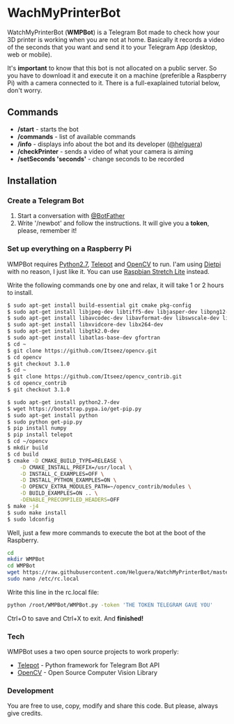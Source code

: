 # WachMyPrinterBot

WatchMyPrinterBot (**WMPBot**) is a Telegram Bot made to check how your 3D printer is working when you are not at home. Basically it records a video of the seconds that you want and send it to your Telegram App (desktop, web or mobile).

It's  **important** to know that this bot is not allocated on a public server. So you have to download it and execute it on a machine (preferible a Raspberry Pi) with a camera connected to it. There is a full-exaplained tutorial below, don't worry.

## Commands

  - **/start** - starts the bot
  - **/commands** - list of available commands
  - **/info** - displays info about the bot and its developer ([@helguera](https://github.com/helguera))
  - **/checkPrinter** - sends a video of what your camera is aiming
  - **/setSeconds 'seconds'** - change seconds to be recorded





## Installation
### Create a Telegram Bot
1. Start a conversation with [@BotFather](https://telegram.me/BotFather)
2. Write '/newbot' and follow the instructions. It will give you a **token**, please, remember it!


### Set up everything on a Raspberry Pi

WMPBot requires [Python2.7](https://www.python.org/), [Telepot](https://github.com/nickoala/telepot) and [OpenCV](https://opencv.org/) to run.
I'am using [Dietpi](https://dietpi.com/) with no reason, I just like it. You can use [Raspbian Stretch Lite](https://www.raspberrypi.org/downloads/raspbian/) instead.

Write the following commands one by one and relax, it will take 1 or 2 hours to install.

```sh
$ sudo apt-get install build-essential git cmake pkg-config
$ sudo apt-get install libjpeg-dev libtiff5-dev libjasper-dev libpng12-dev
$ sudo apt-get install libavcodec-dev libavformat-dev libswscale-dev libv4l-dev
$ sudo apt-get install libxvidcore-dev libx264-dev
$ sudo apt-get install libgtk2.0-dev
$ sudo apt-get install libatlas-base-dev gfortran
$ cd ~
$ git clone https://github.com/Itseez/opencv.git
$ cd opencv
$ git checkout 3.1.0
$ cd ~
$ git clone https://github.com/Itseez/opencv_contrib.git
$ cd opencv_contrib
$ git checkout 3.1.0
```

```sh
$ sudo apt-get install python2.7-dev
$ wget https://bootstrap.pypa.io/get-pip.py
$ sudo apt-get install python
$ sudo python get-pip.py
$ pip install numpy
$ pip install telepot
$ cd ~/opencv
$ mkdir build
$ cd build
$ cmake -D CMAKE_BUILD_TYPE=RELEASE \
    -D CMAKE_INSTALL_PREFIX=/usr/local \
    -D INSTALL_C_EXAMPLES=OFF \
    -D INSTALL_PYTHON_EXAMPLES=ON \
    -D OPENCV_EXTRA_MODULES_PATH=~/opencv_contrib/modules \
    -D BUILD_EXAMPLES=ON .. \
    -DENABLE_PRECOMPILED_HEADERS=OFF
$ make -j4
$ sudo make install
$ sudo ldconfig
```

Well, just a few more commands to execute the bot at the boot of the Raspberry.

```sh
cd
mkdir WMPBot
cd WMPBot
wget https://raw.githubusercontent.com/Helguera/WatchMyPrinterBot/master/WMPBot.py
sudo nano /etc/rc.local
```

Write this line in the rc.local file:
```sh
python /root/WMPBot/WMPBot.py -token 'THE TOKEN TELEGRAM GAVE YOU'
```
Ctrl+O to save and Ctrl+X to exit. And **finished!**
### Tech

WMPBot uses a two open source projects to work properly:

* [Telepot](https://github.com/nickoala/telepot) - Python framework for Telegram Bot API 
* [OpenCV](https://opencv.org/) - Open Source Computer Vision Library

### Development

You are free to use, copy, modify and share this code. But please, always give credits.


